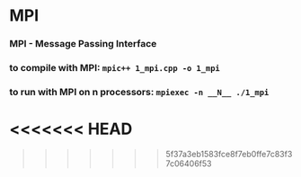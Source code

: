# MPI

### MPI - Message Passing Interface

### to compile with MPI: `mpic++ 1_mpi.cpp -o 1_mpi`
### to run with MPI on n processors: `mpiexec -n __N__ ./1_mpi`
<<<<<<< HEAD
=======

>>>>>>> 5f37a3eb1583fce8f7eb0ffe7c83f37c06406f53
